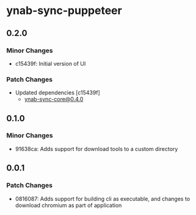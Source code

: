 # ynab-sync-puppeteer

## 0.2.0

### Minor Changes

- c15439f: Initial version of UI

### Patch Changes

- Updated dependencies [c15439f]
  - ynab-sync-core@0.4.0

## 0.1.0

### Minor Changes

- 91638ca: Adds support for download tools to a custom directory

## 0.0.1

### Patch Changes

- 0816087: Adds support for building cli as executable, and changes to download chromium as part of application
